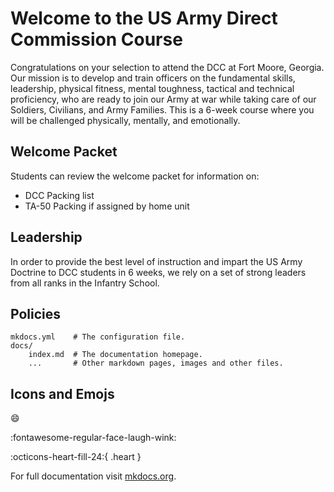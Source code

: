 # Welcome to the US Army Direct Commission Course
Congratulations on your selection to attend the DCC at Fort Moore, Georgia. Our
mission is to develop and train officers on the fundamental skills, leadership, physical
fitness, mental toughness, tactical and technical proficiency, who are ready to join our Army
at war while taking care of our Soldiers, Civilians, and Army Families. This is a 6-week
course where you will be challenged physically, mentally, and emotionally.

## Welcome Packet
Students can review the welcome packet for information on:

- DCC Packing list
- TA-50 Packing if assigned by home unit

## Leadership

In order to provide the best level of instruction and impart the US Army Doctrine to DCC students in 6 weeks, we rely on 
a set of strong leaders from all ranks in the Infantry School.



## Policies

    mkdocs.yml    # The configuration file.
    docs/
        index.md  # The documentation homepage.
        ...       # Other markdown pages, images and other files.

## Icons and Emojs

:smile: 

:fontawesome-regular-face-laugh-wink:

:octicons-heart-fill-24:{ .heart }


For full documentation visit [mkdocs.org](https://www.mkdocs.org).